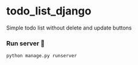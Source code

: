 # todo_list_django
Simple todo list without delete and update buttons

### Run server 🚀
```
python manage.py runserver
```
